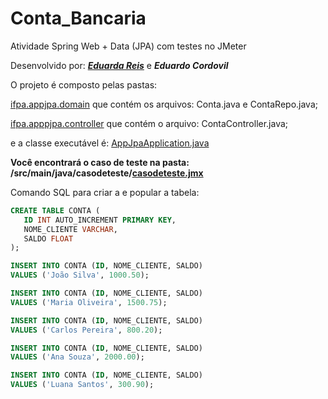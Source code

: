# Conta_Bancaria
Atividade Spring Web + Data (JPA) com testes no JMeter

Desenvolvido por: ***[Eduarda Reis](https://github.com/EduardaReis3332)*** e ***Eduardo Cordovil***

O projeto é composto pelas pastas: 

[ifpa.appjpa.domain](https://github.com/EduardaReis3332/Conta_Bancaria/tree/main/contabancaria%20(c%C3%B3pia)/src/main/java/ifpa/appjpa/domain) que contém os arquivos: Conta.java e ContaRepo.java;

[ifpa.apppjpa.controller](https://github.com/EduardaReis3332/Conta_Bancaria/tree/main/contabancaria%20(c%C3%B3pia)/src/main/java/ifpa/appjpa/controller) que contém o arquivo: ContaController.java;

e a classe executável é: [AppJpaApplication.java](https://github.com/EduardaReis3332/Conta_Bancaria/blob/main/contabancaria%20(c%C3%B3pia)/src/main/java/ifpa/appjpa/AppJpaApplication.java)

**Você encontrará o caso de teste na pasta: **/src/main/java/casodeteste/**[casodeteste.jmx](https://github.com/EduardaReis3332/Conta_Bancaria/blob/main/contabancaria%20(c%C3%B3pia)/src/main/java/casodeteste/contabancaria.jmx)**

Comando SQL para criar a e popular a tabela:
```sql
CREATE TABLE CONTA (
   ID INT AUTO_INCREMENT PRIMARY KEY, 
   NOME_CLIENTE VARCHAR, 
   SALDO FLOAT
);

INSERT INTO CONTA (ID, NOME_CLIENTE, SALDO)
VALUES ('João Silva', 1000.50);

INSERT INTO CONTA (ID, NOME_CLIENTE, SALDO)
VALUES ('Maria Oliveira', 1500.75);

INSERT INTO CONTA (ID, NOME_CLIENTE, SALDO)
VALUES ('Carlos Pereira', 800.20);

INSERT INTO CONTA (ID, NOME_CLIENTE, SALDO)
VALUES ('Ana Souza', 2000.00);

INSERT INTO CONTA (ID, NOME_CLIENTE, SALDO)
VALUES ('Luana Santos', 300.90);
```

